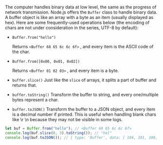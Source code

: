 The computer handles binary data at low level, the same as the progress of network transmission.
Node.js offers the `Buffer` class to handle binary data. A buffer object is like an array with a byte as an item (usually displayed as hex). Here are some frequently-used operations below (the encoding of chars are not under consideration in the series, UTF-8 by default):
- `Buffer.from("hello")`

  Returns `<Buffer 68 65 6c 6c 6f>` , and every item is the ASCII code of the char.

- `Buffer.from([0x00, 0x01, 0x02])`

  Returns `<Buffer 01 02 03>` , and every item is a byte.

- `buffer.slice()` 
  Just like the `slice` of arrays, it splits a part of buffer and returns that.
- `buffer.toString()` 
  Transform the buffer to string, and every one/multiple bytes represent a char.
- `buffer.toJSON()` 
  Transform the buffer to a JSON object, and every item is a decimal number if printed. This is useful when handling blank chars like \r \n because they may not be visible in some logs.

```javascript
let buf = Buffer.from("hello"); // <Buffer 68 65 6c 6c 6f>
console.log(buf.slice(0, 3).toString()); // "hel"
console.log(buf.toJSON()); // { type: 'Buffer', data: [ 104, 101, 108, 108, 111 ] }
```


